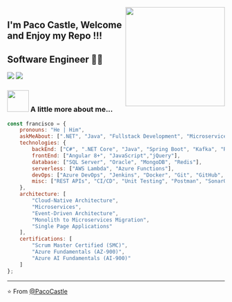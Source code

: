 <img align='right' src="https://media3.giphy.com/media/v1.Y2lkPTc5MGI3NjExbnR5cnFxcXM1NGRudnU4eXkxN2hwZmxkNDhjemlnY3Q2cWx4N3RxayZlcD12MV9pbnRlcm5hbF9naWZfYnlfaWQmY3Q9Zw/qgQUggAC3Pfv687qPC/giphy.gif" width="230">

## I'm Paco Castle, Welcome and Enjoy my Repo !!! 
## Software Engineer 👨‍💻

[![](https://img.shields.io/badge/LinkedIn-PacoCastle-blue)](https://www.linkedin.com/in/francisco-javier-castillo-arias-5479162b/)
[![](https://img.shields.io/badge/Outlook-PacoCastle%40hotmail.com-red)](mailto:castillo-fj@hotmail.com)

### <img src="https://media0.giphy.com/media/v1.Y2lkPTc5MGI3NjExYm0yMW96eDlveDJobmpkcXEwODE4OWJ2NWM1YjN0NW41azN6ZXh5NSZlcD12MV9pbnRlcm5hbF9naWZfYnlfaWQmY3Q9Zw/MeZ5yJg3g34GGbODo2/giphy.gif" width="50"> A little more about me...  

```javascript
const francisco = {
    pronouns: "He | Him",
    askMeAbout: [".NET", "Java", "Fullstack Development", "Microservices", "Cloud Solutions"],
    technologies: {
        backEnd: ["C#", ".NET Core", "Java", "Spring Boot", "Kafka", "RabbitMQ"],
        frontEnd: ["Angular 8+", "JavaScript","jQuery"],
        database: ["SQL Server", "Oracle", "MongoDB", "Redis"],
        serverless: ["AWS Lambda", "Azure Functions"],
        devOps: ["Azure DevOps", "Jenkins", "Docker", "Git", "GitHub", "GitLab"],
        misc: ["REST APIs", "CI/CD", "Unit Testing", "Postman", "SonarQube", "Veracode"]
    },
    architecture: [
        "Cloud-Native Architecture",
        "Microservices",
        "Event-Driven Architecture",
        "Monolith to Microservices Migration",
        "Single Page Applications"
    ],
    certifications: [
        "Scrum Master Certified (SMC)",
        "Azure Fundamentals (AZ-900)",
        "Azure AI Fundamentals (AI-900)"
    ]
};
```

---
⭐️ From [@PacoCastle](https://github.com/PacoCastle)
